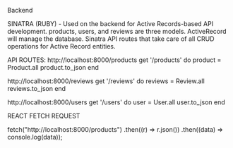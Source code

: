 Backend

SINATRA (RUBY) - Used on the backend for Active Records-based API development.
products, users, and reviews are three models.
ActiveRecord will manage the database.
Sinatra API routes that take care of all CRUD operations for Active Record entities.
 
API ROUTES: 
http://localhost:8000/products
 get '/products' do
        product = Product.all
        product.to_json
    end
 
 
http://localhost:8000/reviews
   get '/reviews' do
        reviews = Review.all
        reviews.to_json
    end
 
 
 
 
http://localhost:8000/users
    get '/users' do
        user = User.all
        user.to_json
    end
 
 
 
REACT FETCH REQUEST
 
fetch("http://localhost:8000/products")
  .then((r) => r.json())
  .then((data) => console.log(data));
